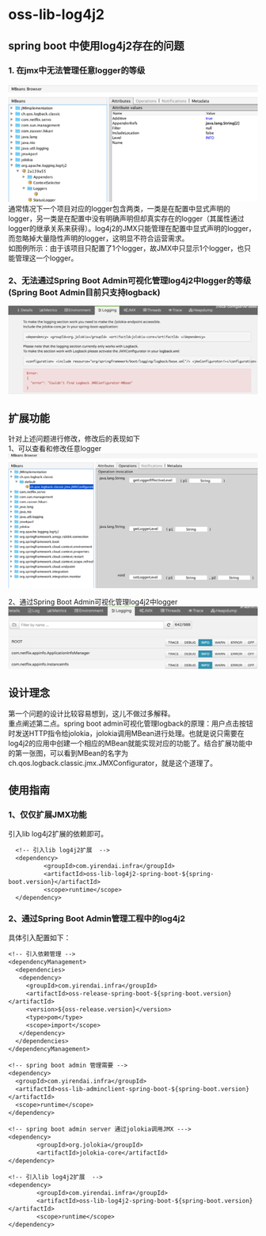 
# oss-lib-log4j2


## spring boot 中使用log4j2存在的问题  
### 1. 在jmx中无法管理任意logger的等级  
![configserver.png](src/readme/log4j2-jmx-1.png)
通常情况下一个项目对应的logger包含两类，一类是在配置中显式声明的logger，另一类是在配置中没有明确声明但却真实存在的logger（其属性通过logger的继承关系来获得）。log4j2的JMX只能管理在配置中显式声明的logger，而忽略掉大量隐性声明的logger，这明显不符合运营需求。  
如图例所示：由于该项目只配置了1个logger，故JMX中只显示1个logger，也只能管理这一个logger。
### 2、无法通过Spring Boot Admin可视化管理log4j2中logger的等级(Spring Boot Admin目前只支持logback)  
![configserver.png](src/readme/springboot-admin-logging-error.png)   

## 扩展功能
针对上述问题进行修改，修改后的表现如下  
1、可以查看和修改任意logger
![configserver.png](src/readme/log4j2-jmx-2.png)

2、通过Spring Boot Admin可视化管理log4j2中logger
![configserver.png](src/readme/springboot-admin-logging.png)

## 设计理念  
第一个问题的设计比较容易想到，这儿不做过多解释。  
重点阐述第二点。spring boot admin可视化管理logback的原理：用户点击按钮时发送HTTP指令给jolokia，jolokia调用MBean进行处理。也就是说只需要在log4j2的应用中创建一个相应的MBean就能实现对应的功能了。结合扩展功能中的第一张图，可以看到MBean的名字为ch.qos.logback.classic.jmx.JMXConfigurator，就是这个道理了。

## 使用指南
### 1、仅仅扩展JMX功能
  引入lib log4j2扩展的依赖即可。 
  
      <!-- 引入lib log4j2扩展  -->
      <dependency>
              <groupId>com.yirendai.infra</groupId>
              <artifactId>oss-lib-log4j2-spring-boot-${spring-boot.version}</artifactId>
              <scope>runtime</scope>
      </dependency>   

### 2、通过Spring Boot Admin管理工程中的log4j2

具体引入配置如下：  

    <!-- 引入依赖管理 -->
    <dependencyManagement>
      <dependencies>
       <dependency>
         <groupId>com.yirendai.infra</groupId>
         <artifactId>oss-release-spring-boot-${spring-boot.version}</artifactId>
         <version>${oss-release.version}</version>
         <type>pom</type>
         <scope>import</scope>
       </dependency>
      </dependencies>
    </dependencyManagement>

    <!-- spring boot admin 管理需要 -->
    <dependency>
      <groupId>com.yirendai.infra</groupId>
      <artifactId>oss-lib-adminclient-spring-boot-${spring-boot.version}</artifactId>
      <scope>runtime</scope>
    </dependency>
    
    <!-- spring boot admin server 通过jolokia调用JMX --->
    <dependency>
            <groupId>org.jolokia</groupId>
            <artifactId>jolokia-core</artifactId>
    </dependency>
    
    <!-- 引入lib log4j2扩展  -->
    <dependency>
            <groupId>com.yirendai.infra</groupId>
            <artifactId>oss-lib-log4j2-spring-boot-${spring-boot.version}</artifactId>
            <scope>runtime</scope>
    </dependency>
